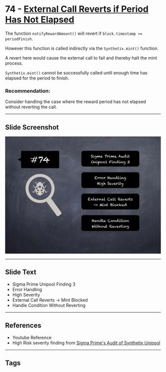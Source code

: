 
# 74 - [External Call Reverts if Period Has Not Elapsed](./External%20Call%20Reverts%20if%20Period%20Has%20Not%20Elapsed.md)

The function `notifyRewardAmount()` will revert if `block.timestamp >= periodFinish`. 

However this function is called indirectly via the `Synthetix.mint()` function. 

A revert here would cause the external call to fail and thereby halt the mint process. 

`Synthetix.mint()` cannot be successfully called until enough time has elapsed for the period to finish.

### Recommendation:
Consider handling the case where the reward period has not elapsed without reverting the call.
___
## Slide Screenshot
![074.png](../../images/7.%20Audit%20Findings%20101/074.png)
___
## Slide Text
- Sigma Prime Unipool Finding 3
- Error Handling
- High Severity
- External Call Reverts -> Mint Blocked
- Handle Condition Without Reverting
___
## References
- Youtube Reference
- High Risk severity finding from [Sigma Prime's Audit of Synthetix Unipool](https://github.com/sigp/public-audits/blob/master/synthetix/unipool/review.pdf)
___
## Tags
